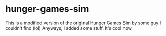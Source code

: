 # hunger-games-sim
This is a modified version of the original Hunger Games Sim by some guy I couldn't find (lol)
Anyways, I added some stuff. It's cool now.

